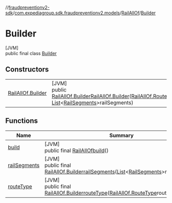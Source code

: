 //[fraudpreventionv2-sdk](../../../../index.md)/[com.expediagroup.sdk.fraudpreventionv2.models](../../index.md)/[RailAllOf](../index.md)/[Builder](index.md)

# Builder

[JVM]\
public final class [Builder](index.md)

## Constructors

| | |
|---|---|
| [RailAllOf.Builder](-rail-all-of.-builder.md) | [JVM]<br>public [RailAllOf.Builder](index.md)[RailAllOf.Builder](-rail-all-of.-builder.md)([RailAllOf.RouteType](../-route-type/index.md)routeType, [List](https://docs.oracle.com/javase/8/docs/api/java/util/List.html)&lt;[RailSegments](../../-rail-segments/index.md)&gt;railSegments) |

## Functions

| Name | Summary |
|---|---|
| [build](build.md) | [JVM]<br>public final [RailAllOf](../index.md)[build](build.md)() |
| [railSegments](rail-segments.md) | [JVM]<br>public final [RailAllOf.Builder](index.md)[railSegments](rail-segments.md)([List](https://docs.oracle.com/javase/8/docs/api/java/util/List.html)&lt;[RailSegments](../../-rail-segments/index.md)&gt;railSegments) |
| [routeType](route-type.md) | [JVM]<br>public final [RailAllOf.Builder](index.md)[routeType](route-type.md)([RailAllOf.RouteType](../-route-type/index.md)routeType) |
